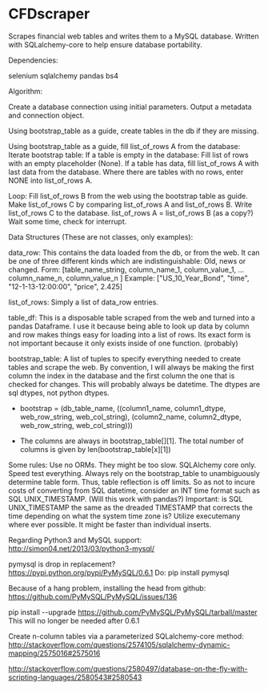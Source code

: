 CFDscraper
==========

Scrapes financial web tables and writes them to a MySQL database.
Written with SQLalchemy-core to help ensure database portability.

Dependencies:

selenium
sqlalchemy
pandas
bs4


Algorithm:

Create a database connection using initial parameters.
Output a metadata and connection object.

Using bootstrap_table as a guide, create tables in the db if they are missing.

Using bootstrap_table as a guide, fill list_of_rows A from the database:
    Iterate bootstrap table:
    If a table is empty in the database:
        Fill list of rows with an empty placeholder (None).
    If a table has data, fill list_of_rows A with last data from the database.
        Where there are tables with no rows, enter NONE into list_of_rows A.

Loop:
    Fill list_of_rows B from the web using the bootstrap table as guide.
    Make list_of_rows C by comparing list_of_rows A and list_of_rows B.
    Write list_of_rows C to the database.
    list_of_rows A = list_of_rows B (as a copy?)
    Wait some time, check for interrupt.


Data Structures (These are not classes, only examples):

data_row:
    This contains the data loaded from the db, or from the web. It can be one
    of three different kinds which are indistinguishable: Old, news or changed.
    Form: [table_name_string, column_name_1, column_value_1, ...
        column_name_n, column_value_n ]
    Example: ["US_10_Year_Bond", "time", "12-1-13-12:00:00", "price", 2.425]

list_of_rows:
    Simply a list of data_row entries.

table_df:
    This is a disposable table scraped from the web and turned into a pandas
    Dataframe. I use it because being able to look up data by column and row
    makes things easy for loading into a list of rows. Its exact form is not
    important because it only exists inside of one function. (probably)

bootstrap_table:
    A list of tuples to specify everything needed to create tables and scrape
    the web. By convention, I will always be making the first column the index
    in the database and the first column the one that is checked for changes.
    This will probably always be datetime. The dtypes are sql dtypes, not
    python dtypes.

*   bootstrap = (db_table_name,
                ((column1_name, column1_dtype, web_row_string, web_col_string),
                (column2_name, column2_dtype, web_row_string, web_col_string)))

*   The columns are always in bootstrap_table[][1].
    The total number of columns is given by len(bootstrap_table[x][1])

Some rules:
    Use no ORMs. They might be too slow. SQLAlchemy core only.
    Speed test everything.
    Always rely on the bootstrap_table to unambiguously determine table form.
    Thus, table reflection is off limits.
    So as not to incure costs of converting from SQL datetime, consider an
    INT time format such as SQL UNIX_TIMESTAMP. (Will this work with pandas?)
    Important: is SQL UNIX_TIMESTAMP the same as the dreaded TIMESTAMP that
    corrects the time depending on what the system time zone is?
    Utilize executemany where ever possible. It might be faster than individual
    inserts.

Regarding Python3 and MySQL support:
http://simon04.net/2013/03/python3-mysql/

pymysql is drop in replacement?
https://pypi.python.org/pypi/PyMySQL/0.6.1
Do: pip install pymysql

Because of a hang problem, installing the head from github:
https://github.com/PyMySQL/PyMySQL/issues/136

pip install --upgrade https://github.com/PyMySQL/PyMySQL/tarball/master
This will no longer be needed after 0.6.1

Create n-column tables via a parameterized SQLalchemy-core method:
http://stackoverflow.com/questions/2574105/sqlalchemy-dynamic-mapping/2575016#2575016

http://stackoverflow.com/questions/2580497/database-on-the-fly-with-scripting-languages/2580543#2580543

